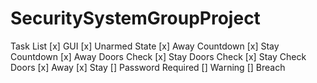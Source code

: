 # SecuritySystemGroupProject


Task List
  [x] GUI
  [x] Unarmed State
  [x] Away Countdown
  [x] Stay Countdown
  [x] Away Doors Check
  [x] Stay Doors Check
  [x] Stay Check Doors
  [x] Away
  [x] Stay
  [] Password Required
  [] Warning
  [] Breach

